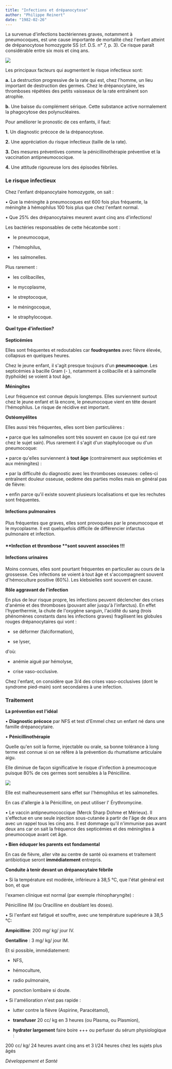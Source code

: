 ```yaml
---
title: "Infections et drépanocytose"
author: "Philippe Reinert"
date: "1982-02-26"
---
```


La survenue d'infections bactériennes graves, notamment à pneumocoques, est une cause importante de mortalité chez l'enfant atteint de drépanocytose homozygote SS (cf. D.S. n° 7, p. 3). Ce risque paraît considérable entre six mois et cinq ans.


![](i23-1.jpg)


Les principaux facteurs qui augmentent le risque infectieux sont:

**a.** La destruction progressive de la rate qui est, chez l'homme, un lieu important de destruction des germes. Chez le drépanocytaire, les thromboses répétées des petits vaisseaux de la rate entraînent son atrophie.

**b.** Une baisse du complément sérique. Cette substance active normalement la phagocytose des polynucléaires.

Pour améliorer le pronostic de ces enfants, il faut:

**1.** Un diagnostic précoce de la drépanocytose.

**2.** Une appréciation du risque infectieux (taille de la rate).

**3.** Des mesures préventives comme la pénicillinothérapie préventive et la vaccination antipneumococique.

**4.** Une attitude rigoureuse lors des épisodes fébriles.

### **Le risque infectieux**

Chez l'enfant drépanocytaire homozygote, on sait :

• Que la méningite à pneumocoques est 600 fois plus fréquente, la méningite à hémophilus 100 fois plus que chez l'enfant normal.

• Que 25% des drépanocytaires meurent avant cinq ans d'infections!

Les bactéries responsables de cette hécatombe sont :

- le pneumocoque,

- l'hémophilus,

- les salmonelles.

Plus rarement :

- les colibacilles,

- le mycoplasme,

- le streptocoque,

- le méningocoque,

- le straphylocoque.

#### **Quel type d'infection?**

**Septicémies**

Elles sont fréquentes et redoutables car **foudroyantes** avec fièvre élevée, collapsus en quelques heures.

Chez le jeune enfant, il s'agit presque toujours d'un **pneumocoque**. Les septicémies à bacille Gram (- ), notamment à colibacille et à salmonelle (typhoïde) se voient à tout âge.

**Méningites**

Leur fréquence est connue depuis longtemps. Elles surviennent surtout chez le jeune enfant et là encore, le pneumocoque vient en tête devant l'hémophilus. Le risque de récidive est important.

**Ostéomyélites**

Elles aussi très fréquentes, elles sont bien particulières :

• parce que les salmonelles sont très souvent en cause (ce qui est rare chez le sujet sain). Plus rarement il s'agit d'un staphylocoque ou d'un pneumocoque:

• parce qu'elles surviennent à **tout âge** (contrairement aux septicémies et aux méningites) :

• par la difficulté du diagnostic avec les thromboses osseuses: celles-ci entraînent douleur osseuse, oedème des parties molles mais en général pas de fièvre:

• enfin parce qu'il existe souvent plusieurs localisations et que les rechutes sont fréquentes.

#### **Infections pulmonaires**

Plus fréquentes que graves, elles sont provoquées par le pneumocoque et le mycoplasme. Il est quelquefois difficile de différencier infarctus pulmonaire et infection.

#### **Infection et thrombose ****sont souvent associées !!!**

#### **Infections urinaires**

Moins connues, elles sont pourtant fréquentes en particulier au cours de la grossesse. Ces infections se voient à tout âge et s'accompagnent souvent d'hémoculture positive (60%). Les klebsielles sont souvent en cause.

**Rôle aggravant de l'infection**

En plus de leur risque propre, les infections peuvent déclencher des crises d'anémie et des thromboses (pouvant aller jusqu'à l'infarctus). En effet l'hyperthermie, la chute de l'oxygène sanguin, l'acidité du sang (trois phénomènes constants dans les infections graves) fragilisent les globules rouges drépanocytaires qui vont :

- se déformer (falciformation),

- se lyser,

d'où:

- anémie aiguë par hémolyse,

- crise vaso-occlusive.

Chez l'enfant, on considère que 3/4 des crises vaso-occlusives (dont le syndrome pied-main) sont secondaires à une infection.

### **Traitement**

**La prévention est l'idéal**

• **Diagnostic précoce** par NFS et test d'Emmel chez un enfant né dans une famille drépanocytaire.

• **Pénicillinothérapie**

Quelle qu'en soit la forme, injectable ou orale, sa bonne tolérance à long terme est connue si on se réfère à la prévention du rhumatisme articulaire aigu.

Elle diminue de façon significative le risque d'infection à pneumocoque puisque 80% de ces germes sont sensibles à la Pénicilline.


![](i23-2.jpg)


Elle est malheureusement sans effet sur l'hémophilus et les salmonelles.

En cas d'allergie à la Pénicilline, on peut utiliser l' Érythromycine.

• Le vaccin antipneumococcique (Merck Sharp Dohme et Mérieux). Il s'effectue en une seule injection sous-cutanée à partir de l'âge de deux ans avec un rappel tous les cinq ans. Il est dommage qu'il n'immunise pas avant deux ans car on sait la fréquence des septicémies et des méningites à pneumocoque avant cet âge.

**• Bien éduquer les parents est fondamental**

En cas de fièvre, aller vite au centre de santé où examens et traitement antibiotique seront **immédiatement** entrepris.

**Conduite à tenir devant un drépanocytaire fébrile**

• Si la température est modérée, inférieure à 38,5 °C, que l'état général est bon, et que

l'examen clinique est normal (par exemple rhinopharyngite) :

Pénicilline IM (ou Oracilline en doublant les doses).

• Si l'enfant est fatigué et souffre, avec une température supérieure à 38,5 °C:

**Ampicilline**: 200 mg/ kg/ jour IV.

**Gentalline** : 3 mg/ kg/ jour IM.

Et si possible, immédiatement:

- NFS,

- hémoculture,

- radio pulmonaire,

- ponction lombaire si doute.

• Si l'amélioration n'est pas rapide :

- lutter contre la fièvre (Aspirine, Paracétamol),

- **transfuser** 20 cc/ kg en 3 heures (ou Plasma, ou Plasmion),

- **hydrater largement** faire boire +++ ou perfuser du sérum physiologique :

200 cc/ kg/ 24 heures avant cinq ans et 3 l/24 heures chez les sujets plus âgés

_Développement et Santé_